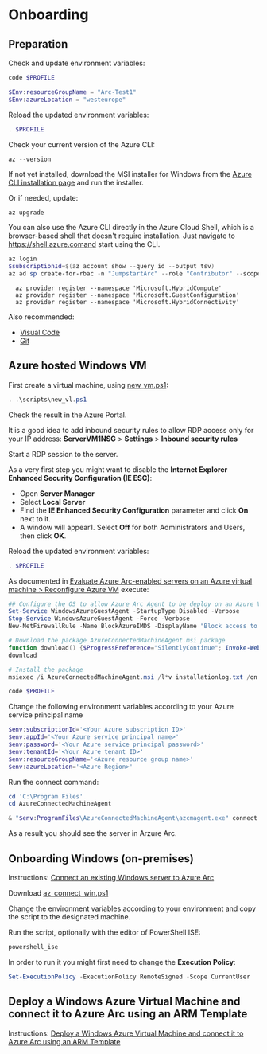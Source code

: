 # Onboarding

## Preparation

Check and update environment variables:
```powershell
code $PROFILE
```
```powershell
$Env:resourceGroupName = "Arc-Test1"
$Env:azureLocation = "westeurope"
```

Reload the updated environment variables:
```powershell
. $PROFILE
```

Check your current version of the Azure CLI:
```powershell
az --version
```

If not yet installed, download the MSI installer for Windows from the [Azure CLI installation page](https://learn.microsoft.com/en-us/cli/azure/install-azure-cli) and run the installer.

Or if needed, update:
```
az upgrade
```

You can also use the Azure CLI directly in the Azure Cloud Shell, which is a browser-based shell that doesn't require installation. Just navigate to https://shell.azure.comand start using the CLI.

```powershell
az login
$subscriptionId=$(az account show --query id --output tsv)
az ad sp create-for-rbac -n "JumpstartArc" --role "Contributor" --scopes "subscriptions/$subscriptionId/resourceGroups/$Env:resourceGroupName"
```

```powershelll
  az provider register --namespace 'Microsoft.HybridCompute'
  az provider register --namespace 'Microsoft.GuestConfiguration'
  az provider register --namespace 'Microsoft.HybridConnectivity'
```

Also recommended:
- [Visual Code](https://code.visualstudio.com/download)
- [Git](https://git-scm.com/downloads)

## Azure hosted Windows VM

First create a virtual machine, using [new_vm.ps1](scripts\new_vm.ps1):
```powershell
. .\scripts\new_vl.ps1
```

Check the result in the Azure Portal.

It is a good idea to add inbound security rules to allow RDP access only for your IP address: **ServerVM1NSG** > **Settings** > **Inbound security rules** 


Start a RDP session to the server.

As a very first step you might want to disable the **Internet Explorer Enhanced Security Configuration (IE ESC)**: 
- Open **Server Manager**
- Select **Local Server**
- Find the **IE Enhanced Security Configuration** parameter and click **On** next to it. 
- A window will appear1. Select **Off** for both Administrators and Users, then click **OK**.

Reload the updated environment variables:
```powershell
. $PROFILE
```

As documented in [Evaluate Azure Arc-enabled servers on an Azure virtual machine > Reconfigure Azure VM](https://learn.microsoft.com/en-us/azure/azure-arc/servers/plan-evaluate-on-azure-virtual-machine#reconfigure-azure-vm) execute:

```powershell
## Configure the OS to allow Azure Arc Agent to be deploy on an Azure VM
Set-Service WindowsAzureGuestAgent -StartupType Disabled -Verbose
Stop-Service WindowsAzureGuestAgent -Force -Verbose
New-NetFirewallRule -Name BlockAzureIMDS -DisplayName "Block access to Azure IMDS" -Enabled True -Profile Any -Direction Outbound -Action Block -RemoteAddress 169.254.169.254 

# Download the package AzureConnectedMachineAgent.msi package
function download() {$ProgressPreference="SilentlyContinue"; Invoke-WebRequest -Uri https://aka.ms/AzureConnectedMachineAgent -OutFile AzureConnectedMachineAgent.msi}
download

# Install the package
msiexec /i AzureConnectedMachineAgent.msi /l*v installationlog.txt /qn | Out-String
```

```powershell
code $PROFILE
```

Change the following environment variables according to your Azure service principal name
```powershell
$env:subscriptionId='<Your Azure subscription ID>'
$env:appId='<Your Azure service principal name>'
$env:password='<Your Azure service principal password>'
$env:tenantId='<Your Azure tenant ID>'
$env:resourceGroupName='<Azure resource group name>'
$env:azureLocation='<Azure Region>'
```

Run the connect command:
```powershell
cd 'C:\Program Files'
cd AzureConnectedMachineAgent

& "$env:ProgramFiles\AzureConnectedMachineAgent\azcmagent.exe" connect --service-principal-id $env:appId --service-principal-secret $env:password --resource-group $env:resourceGroupName --tenant-id $env:tenantId --location $env:azureLocation --subscription-id $env:subscriptionId
```
 As a result you should see the server in Arzure Arc.

 ## Onboarding Windows (on-premises)

Instructions: [Connect an existing Windows server to Azure Arc](https://azurearcjumpstart.io/azure_arc_jumpstart/azure_arc_servers/general/onboard_server_win)

Download [az_connect_win.ps1](https://github.com/microsoft/azure_arc/blob/main/azure_arc_servers_jumpstart/scripts/az_connect_win.ps1)

Change the environment variables according to your environment and copy the script to the designated machine.

Run the script, optionally with the editor of PowerShell ISE:
```powershell
powershell_ise
```

In order to run it you might first need to change the **Execution Policy**:
```powershell
Set-ExecutionPolicy -ExecutionPolicy RemoteSigned -Scope CurrentUser
```

## Deploy a Windows Azure Virtual Machine and connect it to Azure Arc using an ARM Template

Instructions: [Deploy a Windows Azure Virtual Machine and connect it to Azure Arc using an ARM Template](https://azurearcjumpstart.io/azure_arc_jumpstart/azure_arc_servers/azure/azure_arm_template_win)